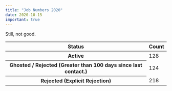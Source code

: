 ```yaml
---
title: "Job Numbers 2020"
date: 2020-10-15
important: true
---
```


Still, not good.


<Table striped>
<thead>
<tr>
<th>Status</th>
<th>Count</th>
</tr>
</thead>
<tbody>
<tr>
<th scope={'row'}>Active</th>
<td>128</td>
</tr>
<tr>
<th scope={'row'}>Ghosted / Rejected (Greater than 100 days since last contact.)</th>
<td>124</td>
</tr>
<tr>
<th scope={'row'}>Rejected (Explicit Rejection)</th>
<td>218</td>
</tr>
</tbody>
</Table>
